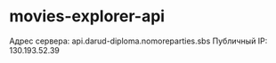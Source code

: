 # movies-explorer-api

Адрес сервера: api.darud-diploma.nomoreparties.sbs
Публичный IP: 130.193.52.39
